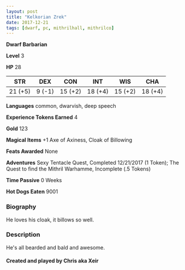 ```yaml
---
layout: post
title: "Kelkorian Zrek"
date: 2017-12-21
tags: [dwarf, pc, mithrilhall, mithrilco]
---
```


**Dwarf Barbarian**

**Level** 3

**HP** 28

|   STR   |   DEX   |   CON   |   INT   |   WIS   |   CHA   |
|:-----:|:-----:|:-----:|:-----:|:-----:|:-----:|
| 21 (+5) | 9 (-1) | 15 (+2) | 18 (+4) | 15 (+2) | 18 (+4) |

**Languages** common, dwarvish, deep speech

**Experience Tokens Earned** 4

**Gold** 123

**Magical Items** +1 Axe of Axiness, Cloak of Billowing

**Feats Awarded** None

**Adventures** Sexy Tentacle Quest, Completed 12/21/2017 (1 Token); The Quest to find the Mithril Warhamme, Incomplete (.5 Tokens)

**Time Passive** 0 Weeks

**Hot Dogs Eaten** 9001

### Biography
He loves his cloak, it billows so well.

### Description
He's all bearded and bald and awesome.

#### Created and played by Chris aka Xeir